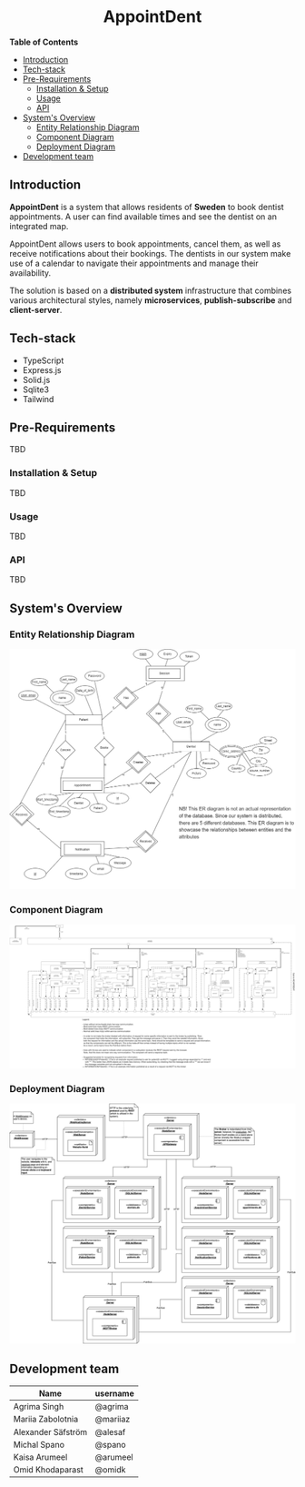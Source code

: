 <h1 align="center">AppointDent</h1>

<!-- TODO: Add system's icon/logo -->

**Table of Contents**

- [Introduction](#introduction)
- [Tech-stack](#tech-stack)
- [Pre-Requirements](#pre-requirements)
  - [Installation \& Setup](#installation--setup)
  - [Usage](#usage)
  - [API](#api)
- [System's Overview](#systems-overview)
  - [Entity Relationship Diagram](#entity-relationship-diagram)
  - [Component Diagram](#component-diagram)
  - [Deployment Diagram](#deployment-diagram)
- [Development team](#development-team)

<!-- table of contents subject to be updated -->

## Introduction

**AppointDent** is a system that allows residents of **Sweden** to book dentist
appointments. A user can find available times and see the dentist on an
integrated map.

AppointDent allows users to book appointments, cancel them, as well as receive
notifications about their bookings. The dentists in our system make use of a
calendar to navigate their appointments and manage their availability.

The solution is based on a **distributed system** infrastructure that combines
various architectural styles, namely **microservices**, **publish-subscribe**
and **client-server**.

## Tech-stack

- TypeScript
- Express.js
- Solid.js
- Sqlite3
- Tailwind

## Pre-Requirements

TBD

### Installation & Setup

TBD

### Usage

TBD

### API

TBD

## System's Overview

### Entity Relationship Diagram

![ER Diagram](./docs/diagrams/ERdiagram.png)

### Component Diagram

![Component Diagram](./docs/diagrams/Component-diagram.drawio.png)

### Deployment Diagram

![DeploymentDiagram](./docs/diagrams/DeploymentDiagram.png)

## Development team

| Name               | username |
|--------------------|----------|
| Agrima Singh       | @agrima  |
| Mariia Zabolotnia  | @mariiaz |
| Alexander Säfström | @alesaf  |
| Michal Spano       | @spano   |
| Kaisa Arumeel      | @arumeel |
| Omid Khodaparast   | @omidk   |